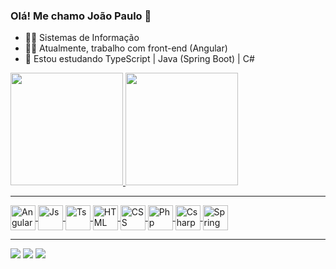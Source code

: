 ### Olá! Me chamo João Paulo 👋
- 👨‍🎓 Sistemas de Informação
- 👨‍💻 Atualmente, trabalho com front-end (Angular)
- 📖 Estou estudando TypeScript | Java (Spring Boot) | C#

<div>
  <a href="https://github.com/jpos92">
  <img height="180em" src="https://github-readme-stats.vercel.app/api?username=jpos92&show_icons=true&theme=algolia&include_all_commits=true&count_private=true"/>
  <img height="180em" src="https://github-readme-stats.vercel.app/api/top-langs/?username=jpos92&layout=compact&langs_count=7&theme=algolia"/>
</div>
  
<hr>
  
<div>
  <img align="center" alt="Angular" height="40" src="https://cdn.jsdelivr.net/gh/devicons/devicon/icons/angularjs/angularjs-plain.svg">
  <img align="center" alt="Js" height="40" src="https://cdn.jsdelivr.net/gh/devicons/devicon/icons/javascript/javascript-original.svg">
  <img align="center" alt="Ts" height="40" src="https://cdn.jsdelivr.net/gh/devicons/devicon/icons/typescript/typescript-plain.svg">
  <img align="center" alt="HTML" height="40" src="https://cdn.jsdelivr.net/gh/devicons/devicon/icons/html5/html5-plain.svg">
  <img align="center" alt="CSS" height="40" src="https://cdn.jsdelivr.net/gh/devicons/devicon/icons/css3/css3-plain.svg">
  <img align="center" alt="Php" height="40" src="https://cdn.jsdelivr.net/gh/devicons/devicon/icons/php/php-plain.svg">
  <img align="center" alt="Csharp" height="40" src="https://cdn.jsdelivr.net/gh/devicons/devicon/icons/csharp/csharp-plain.svg">
  <img align="center" alt="Spring Boot" height="40" src="https://cdn.jsdelivr.net/gh/devicons/devicon/icons/spring/spring-original.svg">
<div>
  
<hr>
  
<div> 
  <a href="https://instagram.com/jpos.silva" target="_blank"><img src="https://img.shields.io/badge/-Instagram-%23E4405F?style=for-the-badge&logo=instagram&logoColor=white" target="_blank"></a>
  <a href = "mailto:jpos.silva@gmail.com"><img src="https://img.shields.io/badge/-Gmail-%23333?style=for-the-badge&logo=gmail&logoColor=white" target="_blank"></a>
  <a href="https://www.linkedin.com/in/jo%C3%A3o-silva-b3799618b/" target="_blank"><img src="https://img.shields.io/badge/-LinkedIn-%230077B5?style=for-the-badge&logo=linkedin&logoColor=white" target="_blank"></a> 
</div>
  
